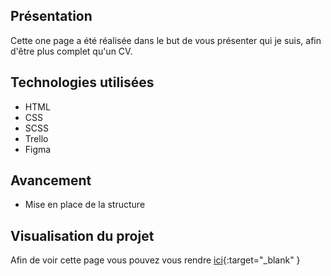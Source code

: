 ﻿## Présentation

Cette one page a été réalisée dans le but de vous présenter qui je suis, afin d'être plus complet qu'un CV.

## Technologies utilisées

- HTML
- CSS
- SCSS
- Trello
- Figma 

## Avancement

- Mise en place de la structure

## Visualisation du projet

Afin de voir cette page vous pouvez vous rendre [ici](https://jeremycreola.github.io/CV/){:target="_blank" }
